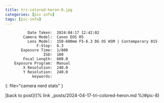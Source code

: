 ```yaml
---
title: tri-colored-heron-8.jpg
categories: [pic-info]
tags: [pic-info]
---
```


```text
          Date Taken:  2024:04:17 12:42:02
        Camera Model:  Canon EOS R5
          Lens Model:  150-600mm F5-6.3 DG OS HSM | Contemporary 015
              F-Stop:  6.3
       Exposure Time:  1/800
                 ISO:  100
        Focal Length:  600.0
    Exposure Program:  Manual
        X Resolution:  240.0
        Y Resolution:  240.0
            keywords:  
```
{: file="camera nerd stats" }

[back to post]({% link _posts/2024-04-17-tri-colored-heron.md %}#pic-8)